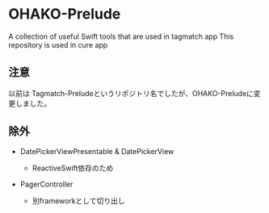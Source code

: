 # OHAKO-Prelude
A collection of useful Swift tools that are used in tagmatch app
This repository is used in cure app

## 注意
以前は Tagmatch-Preludeというリポジトリ名でしたが、OHAKO-Preludeに変更しました。

## 除外
- DatePickerViewPresentable & DatePickerView
  - ReactiveSwift依存のため

- PagerController
  - 別frameworkとして切り出し
  
